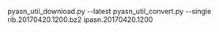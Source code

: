 pyasn_util_download.py --latest
pyasn_util_convert.py --single rib.20170420.1200.bz2 ipasn.20170420.1200
